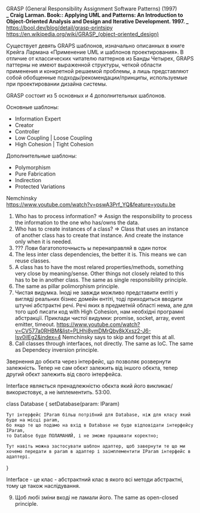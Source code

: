 GRASP (General Responsibility Assignment Software Patterns) (1997)  
**_ Craig Larman. Book:: Applying UML and Patterns: An Introduction to Object-Oriented Analysis and Design and Iterative Development. 1997. _**  
https://bool.dev/blog/detail/grasp-printsipy  
https://en.wikipedia.org/wiki/GRASP_(object-oriented_design)

Существует девять GRAPS шаблонов, изначально описанных в книге Крейга Лармана «Применение UML и шаблонов проектирования». В отличие от классических читателю паттернов из Банды Четырех, GRAPS паттерны не имеют выраженной структуры, четкой области применения и конкретной решаемой проблемы, а лишь представляют собой обобщенные подходы/рекомендации/принципы, используемые при проектировании дизайна системы.

GRASP состоит из 5 основных и 4 дополнительных шаблонов.

Основные шаблоны:

- Information Expert
- Creator
- Controller
- Low Coupling | Loose Coupling
- High Cohesion | Tight Cohesion

Дополнительные шаблоны:

- Polymorphism
- Pure Fabrication
- Indirection
- Protected Variations

Nemchinsky  
https://www.youtube.com/watch?v=pswA3Prf_YQ&feature=youtu.be

1. Who has to process information? => Assign the responsibility to process the information to the one who has/owns the data.
2. Who has to create instances of a class? => Class that uses an instance of another class has to create that instance. And create the instance only when it is needed.
3. ??? Лови багатопоточнысть ы перенаправляй в один поток
4. The less inter class dependencies, the better it is. This means we can reuse classes.
5. A class has to have the most relared properties/methods, something very close by meaning/sense. Other things not closely related to this has to be in another class. The same as single responsibility principle.
6. The same as pillar polimorphism principle.
7. Чистая видумка. Іноді не завжди можливо представити ентіті у вигляді реальних бізнес домейн ентіті, тоді приходиться вводити штучні абстрактні речі.
   Речі яких в предметній області нема, але для того щоб писати код with High Cohesion, нам необхідні програмні абстракції.
   Приклади чистої видумки: promise, socket, array, event emitter, timeout.
   https://www.youtube.com/watch?v=CV577a0RHBM&list=PLHhi8ymDMrQby8kXxsz2-J6-lsv0ilEg2&index=4
   Nemchinsky says to skip and forget this at all.
8. Call classes through interfaces, not directly. The same as IoC. The same as Dependecy inversion principle.

Звернення до обєкта через інтерфейс, що позволяє розвернути залежність. Тепер не сам обєкт залежить від іншого обєкта, тепер другий обєкт залежить від свого інтерфейса.

Interface являється пренадлежністю обєкта який його викликає/використовує, а не імплементить. 53:00.

class Database {
setDatabase(param: IParam)

    Тут інтерфейс IParam більш потрібний для Database, ніж для класу який буде на місці param,
    бо якщо те що подамо на вхід в Database не буде відповідати інтерфейсу IParam,
    то Databse буде ПОЛАМАНИЙ, і не зможе працювати коректно;

    Тут навіть можна застосувати шаблон адаптер, щоб завернути те що ми хочемо передати в param в адаптер і заімплементити IParam інтерфейс в адаптері.

}

Іnterface - це клас - абстрактний клас в якого всі методи абстрактні, тому це також наслідування.

9. Щоб любі зміни вкоді не ламали його. The same as open-closed principle.
